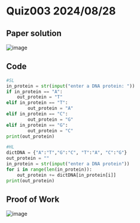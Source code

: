 # Quiz003 2024/08/28

## Paper solution
![image](https://github.com/user-attachments/assets/a1e89694-39c3-460b-bb9c-a5ee80fe0c2f)


## Code
```.py
#SL
in_protein = str(input("enter a DNA protein: "))
if in_protein == "A":
    out_protein = "T"
elif in_protein == "T":
        out_protein = "A"
elif in_protein == "C":
        out_protein = "G"
elif in_protein == "G":
        out_protein = "C"
print(out_protein)

#HL
dictDNA = {"A":"T","G":"C", "T":"A", "C":"G"}
out_protein = ""
in_protein = str(input("enter a DNA protein"))
for i in range(len(in_protein)):
    out_protein += dictDNA[in_protein[i]]
print(out_protein)
```


## Proof of Work
![image](https://github.com/user-attachments/assets/7211581a-aac9-49ba-b448-5d2f5be5b4fb)
